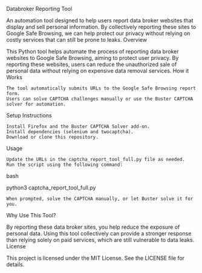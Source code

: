 Databroker Reporting Tool

An automation tool designed to help users report data broker websites that display and sell personal information. By collectively reporting these sites to Google Safe Browsing, we can help protect our privacy without relying on costly services that can still be prone to leaks.
Overview

This Python tool helps automate the process of reporting data broker websites to Google Safe Browsing, aiming to protect user privacy. By reporting these websites, users can reduce the unauthorized sale of personal data without relying on expensive data removal services.
How it Works

    The tool automatically submits URLs to the Google Safe Browsing report form.
    Users can solve CAPTCHA challenges manually or use the Buster CAPTCHA solver for automation.

Setup Instructions

    Install Firefox and the Buster CAPTCHA Solver add-on.
    Install dependencies (selenium and twocaptcha).
    Download or clone this repository.

Usage

    Update the URLs in the captcha_report_tool_full.py file as needed.
    Run the script using the following command:

bash

python3 captcha_report_tool_full.py

    When prompted, solve the CAPTCHA manually, or let Buster solve it for you.

Why Use This Tool?

By reporting these data broker sites, you help reduce the exposure of personal data. Using this tool collectively can provide a stronger response than relying solely on paid services, which are still vulnerable to data leaks.
License

This project is licensed under the MIT License. See the LICENSE file for details.
